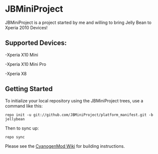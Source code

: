 JBMiniProject
=============
JBMiniProject is a project started by me and willing to bring Jelly Bean to Xperia 2010 Devices!

Supported Devices:
------------------
   -Xperia X10 Mini

   -Xperia X10 Mini Pro

   -Xperia X8

Getting Started
---------------

To initialize your local repository using the JBMiniProject trees, use a command like this:

    repo init -u git://github.com/JBMiniProject/platform_manifest.git -b jellybean

Then to sync up:

    repo sync

Please see the [CyanogenMod Wiki](http://wiki.cyanogenmod.com/) for building instructions.


